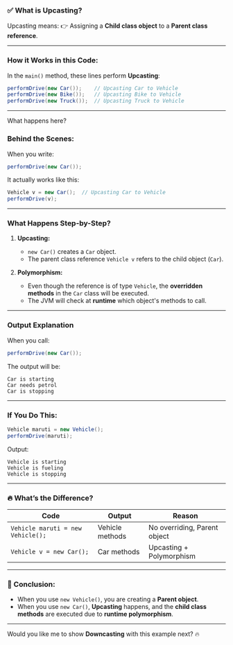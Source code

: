 ### ✅ What is Upcasting?
Upcasting means:
👉 Assigning a **Child class object** to a **Parent class reference**.

---

### How it Works in this Code:

In the `main()` method, these lines perform **Upcasting**:
```java
performDrive(new Car());    // Upcasting Car to Vehicle
performDrive(new Bike());   // Upcasting Bike to Vehicle
performDrive(new Truck());  // Upcasting Truck to Vehicle
```
---

What happens here?

### Behind the Scenes:
When you write:
```java
performDrive(new Car());
```
It actually works like this:
```java
Vehicle v = new Car();  // Upcasting Car to Vehicle
performDrive(v);
```
---

### What Happens Step-by-Step?
1. **Upcasting:**
   - `new Car()` creates a `Car` object.
   - The parent class reference `Vehicle v` refers to the child object (`Car`).

2. **Polymorphism:**
   - Even though the reference is of type `Vehicle`, the **overridden methods** in the `Car` class will be executed.
   - The JVM will check at **runtime** which object's methods to call.

---

### Output Explanation
When you call:
```java
performDrive(new Car());
```
The output will be:
```
Car is starting
Car needs petrol
Car is stopping
```
---

### If You Do This:
```java
Vehicle maruti = new Vehicle();
performDrive(maruti);
```
Output:
```
Vehicle is starting
Vehicle is fueling
Vehicle is stopping
```
---

### 🔥 What’s the Difference?
| Code                              | Output                    | Reason                       |
|-----------------------------------|---------------------------|------------------------------|
| `Vehicle maruti = new Vehicle();` | Vehicle methods           | No overriding, Parent object |
| `Vehicle v = new Car();`          | Car methods               | Upcasting + Polymorphism     |

---

### 🎯 Conclusion:
- When you use `new Vehicle()`, you are creating a **Parent object**.
- When you use `new Car()`, **Upcasting** happens, and the **child class methods** are executed due to **runtime polymorphism**.

---

Would you like me to show **Downcasting** with this example next? 🔥